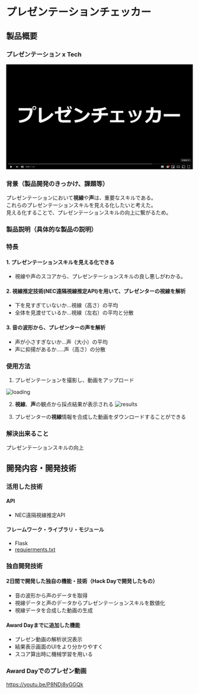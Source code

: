 # プレゼンテーションチェッカー

## 製品概要
### プレゼンテーション x Tech

[![プレゼンテーションチェッカー](image.png)](https://youtu.be/EXOphn53OEM)

### 背景（製品開発のきっかけ、課題等）
プレゼンテーションにおいて**視線**や**声**は、重要なスキルである。  
これらのプレゼンテーションスキルを見える化したいと考えた。   
見える化することで、プレゼンテーションスキルの向上に繋がるため。

### 製品説明（具体的な製品の説明）
### 特長
#### 1. プレゼンテーションスキルを見える化できる
- 視線や声のスコアから、プレゼンテーションスキルの良し悪しがわかる。

#### 2. 視線推定技術(NEC遠隔視線推定API)を用いて、プレゼンターの視線を解析
- 下を見すぎていないか...視線（高さ）の平均
- 全体を見渡せているか...視線（左右）の平均と分散

#### 3. 音の波形から、プレゼンターの声を解析
- 声が小さすぎないか...声（大小）の平均
- 声に抑揚があるか.....声（高さ）の分散

### 使用方法
1. プレゼンテーションを撮影し、動画をアップロード
<img width="600" alt="loading" src="https://user-images.githubusercontent.com/20394831/69794748-2ce0e600-120e-11ea-8bc1-ad3cda548c90.png">


2. **視線**、**声**の観点から採点結果が表示される
![results](https://user-images.githubusercontent.com/20394831/69794722-218dba80-120e-11ea-9d69-08b2633400ae.jpg)


3. プレゼンターの**視線**情報を合成した動画をダウンロードすることができる

### 解決出来ること
プレゼンテーションスキルの向上

## 開発内容・開発技術
### 活用した技術
#### API
* NEC遠隔視線推定API

#### フレームワーク・ライブラリ・モジュール
* Flask
* [requierments.txt](https://github.com/jphacks/FK_1906/blob/master/requierments.txt)


### 独自開発技術
#### 2日間で開発した独自の機能・技術（Hack Dayで開発したもの）
* 音の波形から声のデータを取得
* 視線データと声のデータからプレゼンテーションスキルを数値化
* 視線データを合成した動画の生成

#### Award Dayまでに追加した機能
- プレゼン動画の解析状況表示
- 結果表示画面のUIをより分かりやすく
- スコア算出時に機械学習を用いる

### Award Dayでのプレゼン動画
https://youtu.be/P8NDj8yGGQk
